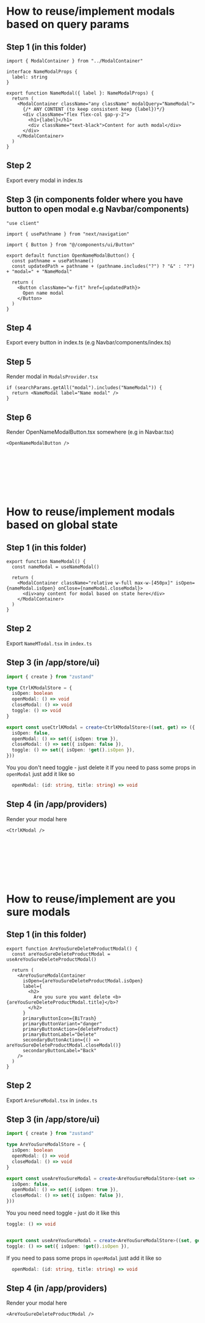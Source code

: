 # How to reuse/implement modals based on query params

## Step 1 (in this folder)

```tsx
import { ModalContainer } from "../ModalContainer"

interface NameModalProps {
  label: string
}

export function NameModal({ label }: NameModalProps) {
  return (
    <ModalContainer className="any className" modalQuery="NameModal">
      {/* ANY CONTENT (to keep consistent keep {label})*/}
      <div className="flex flex-col gap-y-2">
        <h1>{label}</h1>
        <div className="text-black">Content for auth modal</div>
      </div>
    </ModalContainer>
  )
}
```

## Step 2

Export every modal in index.ts

## Step 3 (in components folder where you have button to open modal e.g Navbar/components)

```tsx
"use client"

import { usePathname } from "next/navigation"

import { Button } from "@/components/ui/Button"

export default function OpenNameModalButton() {
  const pathname = usePathname()
  const updatedPath = pathname + (pathname.includes("?") ? "&" : "?") + "modal=" + "NameModal"

  return (
    <Button className="w-fit" href={updatedPath}>
      Open name modal
    </Button>
  )
}
```

## Step 4

Export every button in index.ts (e.g Navbar/components/index.ts)

## Step 5

Render modal in `ModalsProvider.tsx`

```tsx
if (searchParams.getAll("modal").includes("NameModal")) {
  return <NameModal label="Name modal" />
}
```

## Step 6

Render OpenNameModalButton.tsx somewhere (e.g in Navbar.tsx)

```tsx
<OpenNameModalButton />
```

<br/>
<br/>

<br/>
<br/>

<br/>
<br/>

# How to reuse/implement modals based on global state

## Step 1 (in this folder)

```tsx
export function NameModal() {
  const nameModal = useNameModal()

  return (
    <ModalContainer className="relative w-full max-w-[450px]" isOpen={nameModal.isOpen} onClose={nameModal.closeModal}>
      <div>any content for modal based on state here</div>
    </ModalContainer>
  )
}
```

## Step 2

Export `NameMTodal.tsx` in `index.ts`

## Step 3 (in /app/store/ui)

```ts
import { create } from "zustand"

type CtrlKModalStore = {
  isOpen: boolean
  openModal: () => void
  closeModal: () => void
  toggle: () => void
}

export const useCtrlKModal = create<CtrlKModalStore>((set, get) => ({
  isOpen: false,
  openModal: () => set({ isOpen: true }),
  closeModal: () => set({ isOpen: false }),
  toggle: () => set({ isOpen: !get().isOpen }),
}))
```

You you don't need toggle - just delete it
If you need to pass some props in `openModal` just add it like so

```ts
  openModal: (id: string, title: string) => void
```

## Step 4 (in /app/providers)

Render your modal here

```tsx
<CtrlKModal />
```

<br/>
<br/>

<br/>
<br/>

<br/>
<br/>

# How to reuse/implement are you sure modals

## Step 1 (in this folder)

```tsx
export function AreYouSureDeleteProductModal() {
  const areYouSureDeleteProductModal = useAreYouSureDeleteProductModal()

  return (
    <AreYouSureModalContainer
      isOpen={areYouSureDeleteProductModal.isOpen}
      label={
        <h2>
          Are you sure you want delete <b>{areYouSureDeleteProductModal.title}</b>?
        </h2>
      }
      primaryButtonIcon={BiTrash}
      primaryButtonVariant="danger"
      primaryButtonAction={deleteProduct}
      primaryButtonLabel="Delete"
      secondaryButtonAction={() => areYouSureDeleteProductModal.closeModal()}
      secondaryButtonLabel="Back"
    />
  )
}
```

## Step 2

Export `AreSureModal.tsx` in `index.ts`

## Step 3 (in /app/store/ui)

```ts
import { create } from "zustand"

type AreYouSureModalStore = {
  isOpen: boolean
  openModal: () => void
  closeModal: () => void
}

export const useAreYouSureModal = create<AreYouSureModalStore>(set => ({
  isOpen: false,
  openModal: () => set({ isOpen: true }),
  closeModal: () => set({ isOpen: false }),
}))
```

You you need need toggle - just do it like this

```ts
toggle: () => void


export const useAreYouSureModal = create<AreYouSureModalStore>((set, get) => ({
toggle: () => set({ isOpen: !get().isOpen }),
```

If you need to pass some props in `openModal` just add it like so

```ts
  openModal: (id: string, title: string) => void
```

## Step 4 (in /app/providers)

Render your modal here

```tsx
<AreYouSureDeleteProductModal />
```
